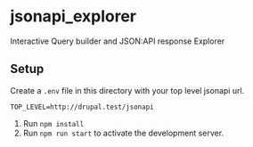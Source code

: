# jsonapi_explorer
Interactive Query builder and JSON:API response Explorer


## Setup

Create a `.env` file in this directory with your top level jsonapi url.

```
TOP_LEVEL=http://drupal.test/jsonapi
```

1. Run `npm install`
2. Run `npm run start` to activate the development server.

